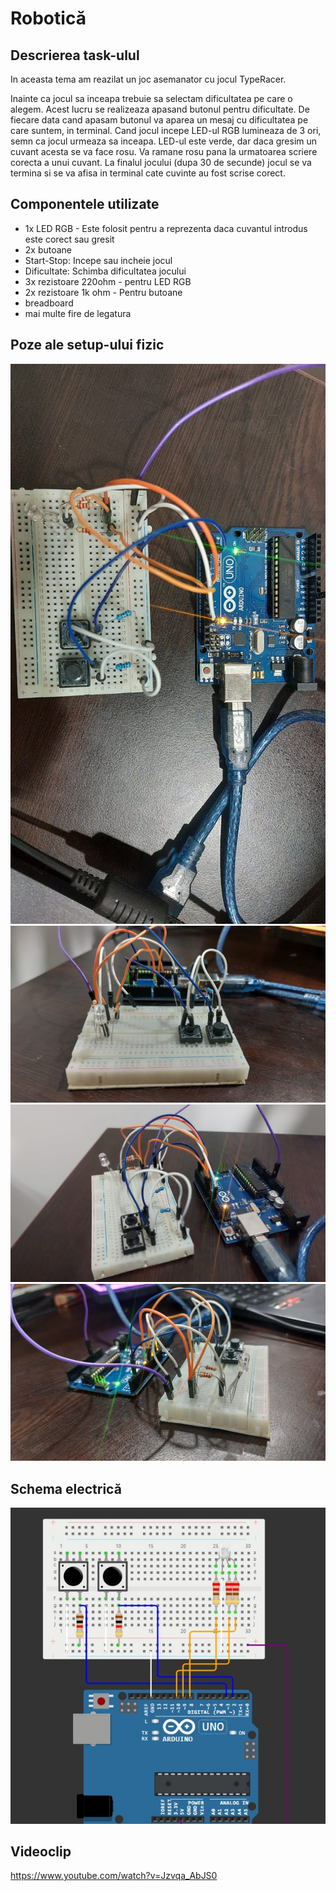 
# Robotică

## Descrierea task-ulul

In aceasta tema am reazilat un joc asemanator cu jocul TypeRacer.

Inainte ca jocul sa inceapa trebuie sa selectam dificultatea pe care o alegem. Acest lucru se realizeaza apasand butonul pentru dificultate. De fiecare data cand apasam butonul va aparea un mesaj cu dificultatea pe care suntem, in terminal.
Cand jocul incepe LED-ul RGB lumineaza de 3 ori, semn ca jocul urmeaza sa inceapa. 
LED-ul este verde, dar daca gresim un cuvant acesta se va face rosu. Va ramane rosu pana la urmatoarea scriere corecta a unui cuvant.
La finalul jocului (dupa 30 de secunde) jocul se va termina si se va afisa in terminal cate cuvinte au fost scrise corect.

## Componentele utilizate

* 1x LED RGB - Este folosit pentru a reprezenta daca cuvantul introdus este corect sau gresit
* 2x butoane
* Start-Stop: Incepe sau incheie jocul
* Dificultate: Schimba dificultatea jocului
* 3x rezistoare 220ohm - pentru LED RGB 
* 2x rezistoare 1k ohm - Pentru butoane
* breadboard
* mai multe fire de legatura

## Poze ale setup-ului fizic
![IMG1](imagini/imag1.png)
![IMG2](imagini/imag2.png)
![IMG3](imagini/imag3.png)
![IMG4](imagini/imag4.png)

## Schema electrică
![IMG5](imagini/imag5.png)

## Videoclip 

https://www.youtube.com/watch?v=Jzvqa_AbJS0
